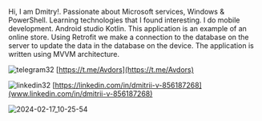 Hi, I am Dmitry!. Passionate about Microsoft services, Windows & PowerShell. Learning technologies that I found interesting.
I do mobile development. Android studio Kotlin. This application is an example of an online store. Using Retrofit we make a connection to the database on the server
to update the data in the database on the device. The application is written using MVVM architecture.

![telegram32](https://github.com/Avdors/StoreBDandRoom/assets/99538385/ffb92fd5-a7d9-48cb-bf3e-2289171d48aa)
[https://t.me/Avdors](https://t.me/Avdors)

![linkedin32](https://github.com/Avdors/StoreBDandRoom/assets/99538385/730aafa0-6543-4b95-9362-e8524c8f35ec)
[https://linkedin.com/in/dmitrii-v-856187268](www.linkedin.com/in/dmitrii-v-856187268)



![2024-02-17_10-25-54](https://github.com/Avdors/StoreBDandRoom/assets/99538385/04e2e9b3-ce64-41f8-ad73-69a168a415b3)

